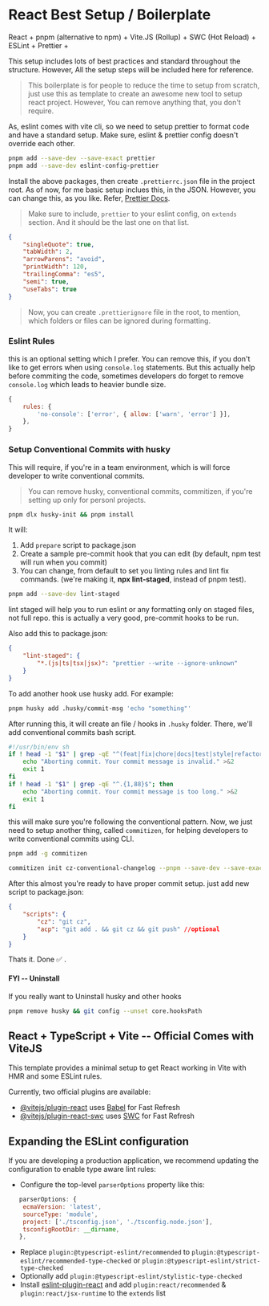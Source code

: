 # React Best Setup / Boilerplate

React + pnpm (alternative to npm) + Vite.JS (Rollup) + SWC (Hot Reload) + ESLint + Prettier +

This setup includes lots of best practices and standard throughout the structure. However, All the setup steps will be included here for reference.

> This boilerplate is for people to reduce the time to setup from scratch, just use this as template to create an awesome new tool to setup react project. However, You can remove anything that, you don't require.

As, eslint comes with vite cli, so we need to setup prettier to format code and have a standard setup. Make sure, eslint & prettier config doesn't override each other.

```sh
pnpm add --save-dev --save-exact prettier
pnpm add --save-dev eslint-config-prettier
```

Install the above packages, then create `.prettierrc.json` file in the project root. As of now, for me basic setup inclues this, in the JSON. However, you can change this, as you like. Refer, [Prettier Docs](https://prettier.io/docs/en/).

> Make sure to include, `prettier` to your eslint config, on `extends` section. And it should be the last one on that list.

```json
{
	"singleQuote": true,
	"tabWidth": 2,
	"arrowParens": "avoid",
	"printWidth": 120,
	"trailingComma": "es5",
	"semi": true,
	"useTabs": true
}
```

> Now, you can create `.prettierignore` file in the root, to mention, which folders or files can be ignored during formatting.

### Eslint Rules

this is an optional setting which I prefer. You can remove this, if you don't like to get errors when using `console.log` statements. But this actually help before commiting the code, sometimes developers do forget to remove `console.log` which leads to heavier bundle size.

```cjs
{
	rules: {
		'no-console': ['error', { allow: ['warn', 'error'] }],
	},
}
```

### Setup Conventional Commits with husky

This will require, if you're in a team environment, which is will force developer to write conventional commits.

> You can remove husky, conventional commits, commitizen, if you're setting up only for personl projects.

```sh
pnpm dlx husky-init && pnpm install
```

It will:

1. Add `prepare` script to package.json
2. Create a sample pre-commit hook that you can edit (by default, npm test will run when you commit)
3. You can change, from default to set you linting rules and lint fix commands. (we're making it, <b>npx lint-staged</b>, instead of pnpm test).

```sh
pnpm add --save-dev lint-staged
```

lint staged will help you to run eslint or any formatting only on staged files, not full repo.
this is actually a very good, pre-commit hooks to be run.

Also add this to package.json:

```json
{
	"lint-staged": {
		"*.(js|ts|tsx|jsx)": "prettier --write --ignore-unknown"
	}
}
```

To add another hook use husky add. For example:

```sh
pnpm husky add .husky/commit-msg 'echo "something"'
```

After running this, it will create an file / hooks in `.husky` folder. There, we'll add conventional commits bash script.

```bash
#!/usr/bin/env sh
if ! head -1 "$1" | grep -qE "^(feat|fix|chore|docs|test|style|refactor|perf|build|ci|revert)(\(.+?\))?: .{1,}$"; then
    echo "Aborting commit. Your commit message is invalid." >&2
    exit 1
fi
if ! head -1 "$1" | grep -qE "^.{1,88}$"; then
    echo "Aborting commit. Your commit message is too long." >&2
    exit 1
fi
```

this will make sure you're following the conventional pattern. Now, we just need to setup another thing, called `commitizen`, for helping developers to write conventional commits using CLI.

```sh
pnpm add -g commitizen
```

```sh
commitizen init cz-conventional-changelog --pnpm --save-dev --save-exact
```

After this almost you're ready to have proper commit setup. just add new script to package.json:

```json
{
	"scripts": {
		"cz": "git cz",
		"acp": "git add . && git cz && git push" //optional
	}
}
```

Thats it. Done ✅ .

#### FYI -- Uninstall

If you really want to Uninstall husky and other hooks

```sh
pnpm remove husky && git config --unset core.hooksPath
```

## React + TypeScript + Vite -- Official Comes with ViteJS

This template provides a minimal setup to get React working in Vite with HMR and some ESLint rules.

Currently, two official plugins are available:

- [@vitejs/plugin-react](https://github.com/vitejs/vite-plugin-react/blob/main/packages/plugin-react/README.md) uses [Babel](https://babeljs.io/) for Fast Refresh
- [@vitejs/plugin-react-swc](https://github.com/vitejs/vite-plugin-react-swc) uses [SWC](https://swc.rs/) for Fast Refresh

## Expanding the ESLint configuration

If you are developing a production application, we recommend updating the configuration to enable type aware lint rules:

- Configure the top-level `parserOptions` property like this:

```js
   parserOptions: {
    ecmaVersion: 'latest',
    sourceType: 'module',
    project: ['./tsconfig.json', './tsconfig.node.json'],
    tsconfigRootDir: __dirname,
   },
```

- Replace `plugin:@typescript-eslint/recommended` to `plugin:@typescript-eslint/recommended-type-checked` or `plugin:@typescript-eslint/strict-type-checked`
- Optionally add `plugin:@typescript-eslint/stylistic-type-checked`
- Install [eslint-plugin-react](https://github.com/jsx-eslint/eslint-plugin-react) and add `plugin:react/recommended` & `plugin:react/jsx-runtime` to the `extends` list
